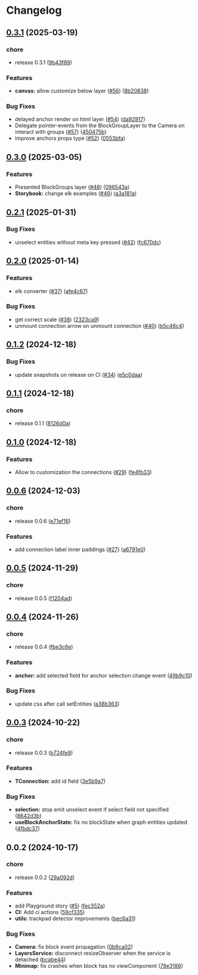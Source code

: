 # Changelog

## [0.3.1](https://github.com/gravity-ui/graph/compare/v0.3.0...v0.3.1) (2025-03-19)


### chore

* release 0.3.1 ([9b43f89](https://github.com/gravity-ui/graph/commit/9b43f89c36a259c7121268da4d53fcb0517b20c9))


### Features

* **canvas:** allow customize below layer ([#56](https://github.com/gravity-ui/graph/issues/56)) ([8b20838](https://github.com/gravity-ui/graph/commit/8b208381a8a3ff6fee3d9d2252155661f273083c))


### Bug Fixes

* delayed anchor render on html layer ([#54](https://github.com/gravity-ui/graph/issues/54)) ([da92917](https://github.com/gravity-ui/graph/commit/da929176ed073aef30a572671caf9b9e5b9d7a47))
* Delegate pointer-events from the BlockGroupLayer to the Camera on interact with groups ([#57](https://github.com/gravity-ui/graph/issues/57)) ([450475b](https://github.com/gravity-ui/graph/commit/450475bfc7ac369a408565611ca57afab995297a))
* improve anchors props type ([#52](https://github.com/gravity-ui/graph/issues/52)) ([0553bfa](https://github.com/gravity-ui/graph/commit/0553bfa4687eadbcc2d314a6d31254266eccbb3e))

## [0.3.0](https://github.com/gravity-ui/graph/compare/v0.2.1...v0.3.0) (2025-03-05)


### Features

* Presented BlockGroups layer ([#48](https://github.com/gravity-ui/graph/issues/48)) ([096543a](https://github.com/gravity-ui/graph/commit/096543aad79409adf9cd587633ec5c7f76c95f74))
* **Storybook:** change elk examples ([#46](https://github.com/gravity-ui/graph/issues/46)) ([a3a181a](https://github.com/gravity-ui/graph/commit/a3a181a8607fd2333b343610797698fe357bd9f4))

## [0.2.1](https://github.com/gravity-ui/graph/compare/v0.2.0...v0.2.1) (2025-01-31)


### Bug Fixes

* unselect entities without meta key pressed ([#42](https://github.com/gravity-ui/graph/issues/42)) ([fc670dc](https://github.com/gravity-ui/graph/commit/fc670dc96f7bfd8a49f5f17f8bfbde8feefde1b0))

## [0.2.0](https://github.com/gravity-ui/graph/compare/v0.1.2...v0.2.0) (2025-01-14)


### Features

* elk converter ([#37](https://github.com/gravity-ui/graph/issues/37)) ([afe4c67](https://github.com/gravity-ui/graph/commit/afe4c67ed6280d611368c6c05146c80333a96494))


### Bug Fixes

* get correct scale ([#38](https://github.com/gravity-ui/graph/issues/38)) ([2323ca9](https://github.com/gravity-ui/graph/commit/2323ca9b5f04c6bd3608ccc423a405b52a337956))
* unmount connection arrow on unmount connection ([#40](https://github.com/gravity-ui/graph/issues/40)) ([b5c46c4](https://github.com/gravity-ui/graph/commit/b5c46c41665e1454d76d4a91cbed0de997093f43))

## [0.1.2](https://github.com/gravity-ui/graph/compare/v0.1.1...v0.1.2) (2024-12-18)


### Bug Fixes

* update snapshots on release on CI ([#34](https://github.com/gravity-ui/graph/issues/34)) ([e5c0daa](https://github.com/gravity-ui/graph/commit/e5c0daad291bdac249bd771bf6573bff7cf2ad87))

## [0.1.1](https://github.com/gravity-ui/graph/compare/v0.1.0...v0.1.1) (2024-12-18)


### chore

* release 0.1.1 ([8126d0a](https://github.com/gravity-ui/graph/commit/8126d0ad61d9427d48857fd1d6768742ab36636d))

## [0.1.0](https://github.com/gravity-ui/graph/compare/v0.0.6...v0.1.0) (2024-12-18)


### Features

* Allow to customization the connections ([#29](https://github.com/gravity-ui/graph/issues/29)) ([fe4fb33](https://github.com/gravity-ui/graph/commit/fe4fb3350719954945fe003b6aa3833a8215800f))

## [0.0.6](https://github.com/gravity-ui/graph/compare/v0.0.5...v0.0.6) (2024-12-03)


### chore

* release 0.0.6 ([e71ef16](https://github.com/gravity-ui/graph/commit/e71ef16d9a3d2c36a531e9224ba8d5180956743e))


### Features

* add connection label inner paddings ([#27](https://github.com/gravity-ui/graph/issues/27)) ([a6791e0](https://github.com/gravity-ui/graph/commit/a6791e0a1ef68238a79bae0d03d7ac108dec57fa))

## [0.0.5](https://github.com/gravity-ui/graph/compare/v0.0.4...v0.0.5) (2024-11-29)


### chore

* release 0.0.5 ([f1204ad](https://github.com/gravity-ui/graph/commit/f1204ad4d47128f2352fcd100a18418c0fe9b38f))

## [0.0.4](https://github.com/gravity-ui/graph/compare/v0.0.3...v0.0.4) (2024-11-26)


### chore

* release 0.0.4 ([fbe3c6e](https://github.com/gravity-ui/graph/commit/fbe3c6eba9c72bdf004168c6370dfc09f2c63b85))


### Features

* **anchor:** add selected field for anchor selection change event ([49b9c10](https://github.com/gravity-ui/graph/commit/49b9c10818cecd7fa0bda27c79edbff344fe813e))


### Bug Fixes

* update css after call setEntities ([a38b363](https://github.com/gravity-ui/graph/commit/a38b363f31ee7f7a84826ce616706e9e659ec5d5))

## [0.0.3](https://github.com/gravity-ui/graph/compare/v0.0.2...v0.0.3) (2024-10-22)


### chore

* release 0.0.3 ([b724fe9](https://github.com/gravity-ui/graph/commit/b724fe983595c3964a50ba344d702c350eb0f073))


### Features

* **TConnection:** add id field ([3e5b9a7](https://github.com/gravity-ui/graph/commit/3e5b9a7cf891a1a08908026d1065da59f793be7a))


### Bug Fixes

* **selection:** stop emit unselect event if select field not specified ([8642d3b](https://github.com/gravity-ui/graph/commit/8642d3b49dd5b53f496d8cca3506ad3593e2084e))
* **useBlockAnchorState:** fix no blockState when graph entities updated ([4fbdc37](https://github.com/gravity-ui/graph/commit/4fbdc37e876c6c9f08f77b684f19789a65b95982))

## 0.0.2 (2024-10-17)


### chore

* release 0.0.2 ([29a092d](https://github.com/gravity-ui/graph/commit/29a092d1f3d74759dc0cd322b4bc08c4777fc3af))


### Features

* add Playground story ([#5](https://github.com/gravity-ui/graph/issues/5)) ([fec352a](https://github.com/gravity-ui/graph/commit/fec352acb5cc91bbeeffab1075f0cf615f2b4201))
* **CI:** Add ci actions ([59cf335](https://github.com/gravity-ui/graph/commit/59cf33500148cc71ae5d95fd78f2cae595a025c6))
* **utils:** trackpad detector improvements ([bec6a31](https://github.com/gravity-ui/graph/commit/bec6a311775f10057708fd12f21a8cddc2fe825c))


### Bug Fixes

* **Camera:** fix block event propagation ([0b9ca02](https://github.com/gravity-ui/graph/commit/0b9ca02da0863a7c7e555ea34dad8b7e7fb2e0ef))
* **LayersService:** disconnect resizeObserver when the service is detached ([bcabe44](https://github.com/gravity-ui/graph/commit/bcabe442cfe640136683729711032bdbc99a6a6e))
* **Minimap:** fix crashes when block has no viewComponent ([78e3186](https://github.com/gravity-ui/graph/commit/78e31860d0d9075a2eef20abd68236241d9f1442))

